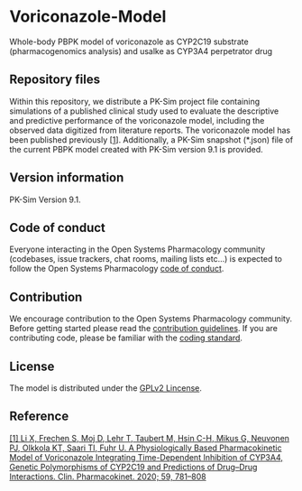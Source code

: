 # Voriconazole-Model
Whole-body PBPK model of voriconazole as CYP2C19 substrate (pharmacogenomics analysis) and usalke as CYP3A4 perpetrator drug

## Repository files
Within this repository, we distribute a PK-Sim project file containing simulations of a published clinical study used to evaluate the descriptive and predictive performance of the voriconazole model, including the observed data digitized from literature reports. The voriconazole model has been published previously [[1](https://link.springer.com/article/10.1007%2Fs40262-019-00856-z)].
Additionally, a PK-Sim snapshot (\*.json) file of the current PBPK model created with PK-Sim version 9.1 is provided.

## Version information

PK-Sim Version 9.1.


## Code of conduct

Everyone interacting in the Open Systems Pharmacology community (codebases, issue trackers, chat rooms, mailing lists etc...) is expected to follow the Open Systems Pharmacology [code of conduct](https://github.com/Open-Systems-Pharmacology/Suite/blob/master/CODE_OF_CONDUCT.md#contributor-covenant-code-of-conduct).

## Contribution

We encourage contribution to the Open Systems Pharmacology community. Before getting started please read the [contribution guidelines](https://github.com/Open-Systems-Pharmacology/Suite/blob/master/CONTRIBUTING.md#ways-to-contribute). If you are contributing code, please be familiar with the [coding standard](https://github.com/Open-Systems-Pharmacology/Suite/blob/master/CODING_STANDARDS.md#visual-studio-settings).

## License 
The model is distributed under the [GPLv2 Lincense](https://github.com/Open-Systems-Pharmacology/Suite/blob/develop/LICENSE).

## Reference
[[1] Li X, Frechen S, Moj D, Lehr T, Taubert M, Hsin C-H, Mikus G, Neuvonen PJ, Olkkola KT, Saari TI, Fuhr U. A Physiologically Based Pharmacokinetic Model of Voriconazole Integrating Time-Dependent Inhibition of CYP3A4, Genetic Polymorphisms of CYP2C19 and Predictions of Drug–Drug Interactions. Clin. Pharmacokinet. 2020; 59, 781–808](https://link.springer.com/article/10.1007%2Fs40262-019-00856-z)
